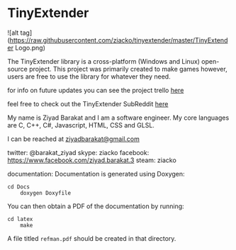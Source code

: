 TinyExtender
==========

![alt tag](https://raw.githubusercontent.com/ziacko/tinyextender/master/TinyExtender Logo.png)

The TinyExtender library is a cross-platform (Windows and Linux) open-source project. This project was primarily created to make games however, users are free to use the library for whatever they need.

for info on future updates you can see the project trello <a href = "https://trello.com/b/W3nhb6YL/tinyextender"> here </a>

feel free to check out the TinyExtender SubReddit <a href = "https://www.reddit.com/r/TinyExtender/"> here </a>

My name is Ziyad Barakat and I am a software engineer. My core languages are C, C++, C#, Javascript, HTML, CSS and GLSL.

I can be reached at ziyadbarakat@gmail.com

twitter:	@barakat_ziyad
skype:		ziacko
facebook:	https://www.facebook.com/ziyad.barakat.3
steam:    	ziacko

documentation:
Documentation is generated using Doxygen:

    cd Docs
		doxygen Doxyfile

You can then obtain a PDF of the documentation by running:

    cd latex
		make

A file titled `refman.pdf` should be created in that directory.
